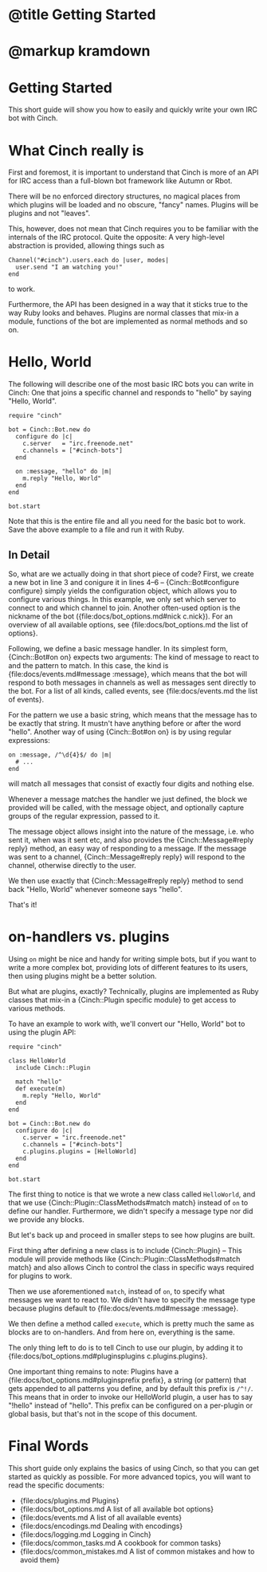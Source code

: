 # @title Getting Started
# @markup kramdown

# Getting Started

This short guide will show you how to easily and quickly write your
own IRC bot with Cinch.

# What Cinch really is

First and foremost, it is important to understand that Cinch is more
of an API for IRC access than a full-blown bot framework like Autumn
or Rbot.

There will be no enforced directory structures, no magical places from
which plugins will be loaded and no obscure, "fancy" names. Plugins
will be plugins and not "leaves".

This, however, does not mean that Cinch requires you to be familiar
with the internals of the IRC protocol. Quite the opposite: A very
high-level abstraction is provided, allowing things such as

    Channel("#cinch").users.each do |user, modes|
      user.send "I am watching you!"
    end

to work.


Furthermore, the API has been designed in a way that it sticks true to
the way Ruby looks and behaves. Plugins are normal classes that mix-in
a module, functions of the bot are implemented as normal methods and
so on.

# Hello, World

The following will describe one of the most basic IRC bots you can
write in Cinch: One that joins a specific channel and responds to
"hello" by saying "Hello, World".


    require "cinch"

    bot = Cinch::Bot.new do
      configure do |c|
        c.server   = "irc.freenode.net"
        c.channels = ["#cinch-bots"]
      end

      on :message, "hello" do |m|
        m.reply "Hello, World"
      end
    end

    bot.start


Note that this is the entire file and all you need for the basic bot
to work. Save the above example to a file and run it with Ruby.

## In Detail

So, what are we actually doing in that short piece of code? First, we
create a new bot in line 3 and conigure it in lines 4–6 –
{Cinch::Bot#configure configure} simply yields the configuration
object, which allows you to configure various things. In this example,
we only set which server to connect to and which channel to join.
Another often-used option is the nickname of the bot
({file:docs/bot_options.md#nick c.nick}). For an overview of all
available options, see {file:docs/bot_options.md the list of options}.

Following, we define a basic message handler. In its simplest form,
{Cinch::Bot#on on} expects two arguments: The kind of message to react
to and the pattern to match. In this case, the kind is
{file:docs/events.md#message :message}, which means that the bot will
respond to both messages in channels as well as messages sent directly
to the bot. For a list of all kinds, called events, see
{file:docs/events.md the list of events}.

For the pattern we use a basic string, which means that the message
has to be exactly that string. It mustn't have anything before or
after the word "hello". Another way of using {Cinch::Bot#on on} is by using
regular expressions:

    on :message, /^\d{4}$/ do |m|
      # ...
    end

will match all messages that consist of exactly four digits and
nothing else.

Whenever a message matches the handler we just defined, the block we
provided will be called, with the message object, and optionally
capture groups of the regular expression, passed to it.

The message object allows insight into the nature of the message, i.e.
who sent it, when was it sent etc, and also provides the
{Cinch::Message#reply reply} method, an easy way of responding to a
message. If the message was sent to a channel, {Cinch::Message#reply
reply} will respond to the channel, otherwise directly to the user.

We then use exactly that {Cinch::Message#reply reply} method to send back "Hello, World"
whenever someone says "hello".

That's it!

# on-handlers vs. plugins

Using `on` might be nice and handy for writing simple bots, but if you
want to write a more complex bot, providing lots of different features
to its users, then using plugins might be a better solution.

But what are plugins, exactly? Technically, plugins are implemented as
Ruby classes that mix-in a {Cinch::Plugin specific module} to get
access to various methods.

To have an example to work with, we'll convert our "Hello, World" bot
to using the plugin API:

    require "cinch"

    class HelloWorld
      include Cinch::Plugin

      match "hello"
      def execute(m)
        m.reply "Hello, World"
      end
    end

    bot = Cinch::Bot.new do
      configure do |c|
        c.server = "irc.freenode.net"
        c.channels = ["#cinch-bots"]
        c.plugins.plugins = [HelloWorld]
      end
    end

    bot.start

The first thing to notice is that we wrote a new class called
`HelloWorld`, and that we use {Cinch::Plugin::ClassMethods#match
match} instead of `on` to define our handler. Furthermore, we didn't
specify a message type nor did we provide any blocks.

But let's back up and proceed in smaller steps to see how plugins are built.

First thing after defining a new class is to include {Cinch::Plugin} –
This module will provide methods like
{Cinch::Plugin::ClassMethods#match match} and also allows Cinch to
control the class in specific ways required for plugins to work.

Then we use aforementioned `match`, instead of `on`, to specify what
messages we want to react to. We didn't have to specify the message
type because plugins default to {file:docs/events.md#message :message}.

We then define a method called `execute`, which is pretty much the
same as blocks are to on-handlers. And from here on, everything is the
same.

The only thing left to do is to tell Cinch to use our plugin, by
adding it to {file:docs/bot_options.md#pluginsplugins c.plugins.plugins}.

One important thing remains to note: Plugins have a
{file:docs/bot_options.md#pluginsprefix prefix}, a string (or pattern)
that gets appended to all patterns you define, and by default this
prefix is `/^!/`. This means that in order to invoke our HelloWorld
plugin, a user has to say "!hello" instead of "hello". This prefix can
be configured on a per-plugin or global basis, but that's not in the
scope of this document.

# Final Words

This short guide only explains the basics of using Cinch, so that you
can get started as quickly as possible. For more advanced topics, you
will want to read the specific documents:

- {file:docs/plugins.md Plugins}
- {file:docs/bot_options.md A list of all available bot options}
- {file:docs/events.md A list of all available events}
- {file:docs/encodings.md Dealing with encodings}
- {file:docs/logging.md Logging in Cinch}
- {file:docs/common_tasks.md A cookbook for common tasks}
- {file:docs/common_mistakes.md A list of common mistakes and how to avoid them}
